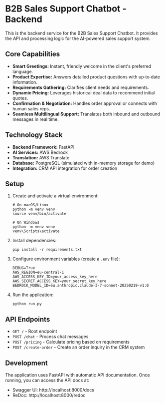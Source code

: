 # B2B Sales Support Chatbot - Backend

This is the backend service for the B2B Sales Support Chatbot. It provides the API and processing logic for the AI-powered sales support system.

## Core Capabilities

- **Smart Greetings:** Instant, friendly welcome in the client's preferred language.
- **Product Expertise:** Answers detailed product questions with up‑to‑date information.
- **Requirements Gathering:** Clarifies client needs and requirements.
- **Dynamic Pricing:** Leverages historical deal data to recommend initial quotes.
- **Confirmation & Negotiation:** Handles order approval or connects with human sales reps.
- **Seamless Multilingual Support:** Translates both inbound and outbound messages in real time.

## Technology Stack

- **Backend Framework:** FastAPI
- **AI Services:** AWS Bedrock
- **Translation:** AWS Translate
- **Database:** PostgreSQL (simulated with in-memory storage for demo)
- **Integration:** CRM API integration for order creation

## Setup

1. Create and activate a virtual environment:

   ```
   # On macOS/Linux
   python -m venv venv
   source venv/bin/activate

   # On Windows
   python -m venv venv
   venv\Scripts\activate
   ```

2. Install dependencies:

   ```
   pip install -r requirements.txt
   ```

3. Configure environment variables (create a `.env` file):

   ```
   DEBUG=True
   AWS_REGION=eu-central-1
   AWS_ACCESS_KEY_ID=your_access_key_here
   AWS_SECRET_ACCESS_KEY=your_secret_key_here
   BEDROCK_MODEL_ID=eu.anthropic.claude-3-7-sonnet-20250219-v1:0
   ```

4. Run the application:
   ```
   python run.py
   ```

## API Endpoints

- `GET /` - Root endpoint
- `POST /chat` - Process chat messages
- `POST /pricing` - Calculate pricing based on requirements
- `POST /create-order` - Create an order inquiry in the CRM system

## Development

The application uses FastAPI with automatic API documentation. Once running, you can access the API docs at:

- Swagger UI: http://localhost:8000/docs
- ReDoc: http://localhost:8000/redoc
